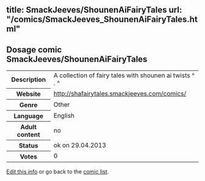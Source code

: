 title: SmackJeeves/ShounenAiFairyTales
url: "/comics/SmackJeeves_ShounenAiFairyTales.html"
---
Dosage comic SmackJeeves/ShounenAiFairyTales
-----------------------------------------

<p id="msg"></p>
<script type="text/javascript">
if (window.location.search === '?edit_info_mail=sent_ok') {
  var elem = document.getElementById("msg");
  elem.innerHTML = 'Edited information sucessfully sent for review, which is usually done daily. Thanks!';
  elem.className = 'ok';
}
</script>
<table class="comicinfo">
<tr>
<th>Description</th><td>A collection of fairy tales with shounen ai twists ^ . ^</td>
</tr>
<tr>
<th>Website</th><td><a href="http://shafairytales.smackjeeves.com/comics/">http://shafairytales.smackjeeves.com/comics/</a></td>
</tr>
<tr>
<th>Genre</th><td>Other</td>
</tr>
<tr>
<th>Language</th><td>English</td>
</tr>
<tr>
<th>Adult content</th><td>no</td>
</tr>
<tr>
<th>Status</th><td>ok on 29.04.2013</td>
</tr>
<tr>
<th>Votes</th><td>0</td>
</tr>
</table>

[Edit this info](SmackJeeves_ShounenAiFairyTales_edit.html) or go back to the [comic list](../comic-index.html).
